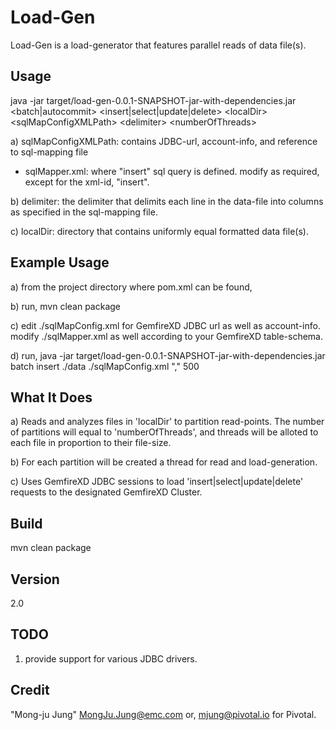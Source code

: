 Load-Gen
=========

Load-Gen is a load-generator that features parallel reads of data file(s).

Usage
----
java -jar target/load-gen-0.0.1-SNAPSHOT-jar-with-dependencies.jar &lt;batch|autocommit&gt; &lt;insert|select|update|delete&gt; &lt;localDir&gt; &lt;sqlMapConfigXMLPath&gt; &lt;delimiter&gt; &lt;numberOfThreads&gt;

a) sqlMapConfigXMLPath: contains JDBC-url, account-info, and reference to sql-mapping file

* sqlMapper.xml: where "insert" sql query is defined. modify as required, except for the xml-id, "insert".

b) delimiter: the delimiter that delimits each line in the data-file into columns as specified in the sql-mapping file.

c) localDir: directory that contains uniformly equal formatted data file(s).

Example Usage
----
a) from the project directory where pom.xml can be found,

b) run, mvn clean package

c) edit ./sqlMapConfig.xml for GemfireXD JDBC url as well as account-info. modify ./sqlMapper.xml as well according to your GemfireXD table-schema.

d) run, java -jar target/load-gen-0.0.1-SNAPSHOT-jar-with-dependencies.jar batch insert ./data ./sqlMapConfig.xml "," 500

What It Does
----
a) Reads and analyzes files in 'localDir' to partition read-points. The number of partitions will equal to 'numberOfThreads', and threads will be alloted to each file in proportion to their file-size.

b) For each partition will be created a thread for read and load-generation.

c) Uses GemfireXD JDBC sessions to load 'insert|select|update|delete' requests to the designated GemfireXD Cluster.

Build
----
mvn clean package

Version
----
2.0

TODO
----
1. provide support for various JDBC drivers.

Credit
----
"Mong-ju Jung" <MongJu.Jung@emc.com> or, <mjung@pivotal.io> for Pivotal.
